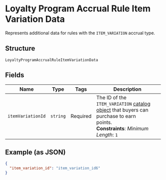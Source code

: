 
# Loyalty Program Accrual Rule Item Variation Data

Represents additional data for rules with the `ITEM_VARIATION` accrual type.

## Structure

`LoyaltyProgramAccrualRuleItemVariationData`

## Fields

| Name | Type | Tags | Description |
|  --- | --- | --- | --- |
| `itemVariationId` | `string` | Required | The ID of the `ITEM_VARIATION` [catalog object](entity:CatalogObject) that buyers can purchase to earn<br/>points.<br/>**Constraints**: *Minimum Length*: `1` |

## Example (as JSON)

```json
{
  "item_variation_id": "item_variation_id6"
}
```

